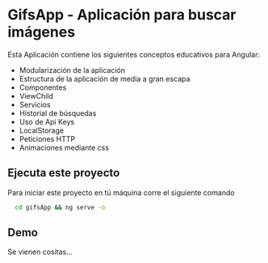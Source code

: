 
# GifsApp - Aplicación para buscar imágenes

Esta Aplicación contiene los siguientes conceptos educativos para Angular:

- Modularización de la aplicación
- Estructura de la aplicación de media a gran escapa
- Componentes
- ViewChild
- Servicios
- Historial de búsquedas
- Uso de Api Keys
- LocalStorage
- Peticiones HTTP
- Animaciones mediante css




## Ejecuta este proyecto

Para iniciar este proyecto en tú máquina corre el siguiente comando

```bash
  cd gifsApp && ng serve -o
```
## Demo

Se vienen cositas...


